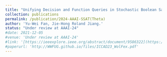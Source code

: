 ```yaml
---
title: "Unifying Decision and Function Queries in Stochastic Boolean Satisfiability"
collection: publications
permalink: /publication/2024-AAAI-SSAT(Theta)
author: 'Yu-Wei Fan, Jie-Hong Roland Jiang.'
status: "Under review at AAAI-24"
#date: 2021-12-05
#venue: 'Under review at AAAI-24'
#link: '[https://ieeexplore.ieee.org/abstract/document/9586322](https://ojs.aaai.org/index.php/AAAI/article/view/25509)'
#paperurl: 'http://WWFUG.github.io/files/ICCAD23_WolFex.pdf'
---
```

